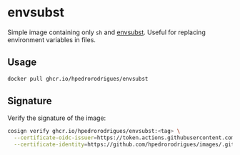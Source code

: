 # envsubst

Simple image containing only `sh` and [envsubst]. Useful for replacing environment variables in files.

## Usage

```bash
docker pull ghcr.io/hpedrorodrigues/envsubst
```

## Signature

Verify the signature of the image:

```bash
cosign verify ghcr.io/hpedrorodrigues/envsubst:<tag> \
  --certificate-oidc-issuer=https://token.actions.githubusercontent.com \
  --certificate-identity=https://github.com/hpedrorodrigues/images/.github/workflows/publish.yml@refs/heads/main
```



[envsubst]: https://www.gnu.org/software/gettext/manual/html_node/envsubst-Invocation.html

